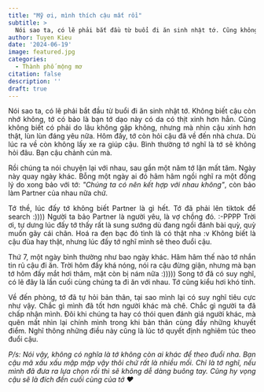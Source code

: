 ```yaml
---
title: "Mỹ ơi, mình thích cậu mất rồi"
subtitle: >
  Nói sao ta, có lẽ phải bắt đầu từ buổi đi ăn sinh nhật tớ. Cũng không biết có phải do lâu không gặp không, nhưng mà nhìn cậu xinh hơn thật, lùn lùn đáng yêu nữa.
author: Tuyen Kieu
date: '2024-06-19'
image: featured.jpg
categories:
  - Thành phố mộng mơ
citation: false
description: ''
draft: true
---
```


<p style="text-align:justify">Nói sao ta, có lẽ phải bắt đầu từ buổi đi ăn sinh nhật tớ. Không biết cậu còn nhớ không, tớ có bảo là bạn tớ dạo này có da có thịt xinh hơn hẳn. Cũng không biết có phải do lâu không gặp không, nhưng mà nhìn cậu xinh hơn thật, lùn lùn đáng yêu nữa. Hôm đấy, tớ còn hỏi cậu đã về đến nhà chưa. Dù lúc ra về còn không lấy xe ra giúp cậu. Bình thường tớ nghĩ là tớ sẽ không hỏi đâu. Bạn cậu chảnh cún mà.</p>

<p style="text-align:justify">Rồi chúng ta nói chuyện lại với nhau, sau gần một năm tớ lặn mất tăm. Ngày này quay ngày khác. Bỗng một ngày ai đó hâm hâm ngồi nghĩ ra một đống lý do xong bảo với tớ: <i>"Chúng ta có nên kết hợp với nhau không"</i>, còn bảo làm Partner của nhau nữa chứ.</p>

<p style="text-align:justify">Tớ thề, lúc đấy tớ không biết Partner là gì hết. Tớ đã phải lên tiktok để search :)))) Người ta bảo Partner là người yêu, là vợ chồng đó. :-PPPP Trời ơi, tự dưng lúc đấy tớ thấy rất là sung sướng dù đang ngồi đánh bài quỳ, quỳ muốn gãy cái chân. Hoá ra đen bạc đỏ tình là có thật nha :v Không biết là cậu đùa hay thật, nhưng lúc đấy tớ nghĩ mình sẽ theo đuổi cậu.</p>

<p style="text-align:justify">Thứ 7, một ngày bình thường như bao ngày khác. Hâm hâm thế nào tớ nhắn tin rủ cậu đi ăn. Trời hôm đấy khá nóng, nói ra cậu đừng giận, nhưng mà bạn tớ hôm đấy mắt hơi thâm, mặt còn bị nám nữa :))))) Song tớ đã có suy nghĩ, có lẽ đây là lần cuối cùng chúng ta đi ăn với nhau. Tớ cũng kiểu hơi khó tính.</p>

<p style="text-align:justify">Về đến phòng, tớ đã tự hỏi bản thân, tại sao mình lại có suy nghĩ tiêu cực như vậy. Chắc gì mình đã tốt hơn người khác mà chê. Chắc gì người ta đã chấp nhận mình. Đôi khi chúng ta hay có thói quen đánh giá người khác, mà quên mất nhìn lại chính mình trong khi bản thân cùng đầy những khuyết điểm. Nghĩ thông những điều này cũng là lúc tớ quyết định nghiêm túc theo đuổi cậu.</p>

<p style="text-align:justify"><i>P/s: Nói vậy, không có nghĩa là tớ không còn ai khác để theo đuổi nha. Bạn cậu mã xấu xấu mập mập vậy thôi chứ rất là nhiều mối. Chỉ là tớ nghĩ, nếu mình đã đưa ra lựa chọn rồi thì sẽ không dễ dàng buông tay. Cũng hy vọng cậu sẽ là đích đến cuối cùng của tớ ❤</i></p>